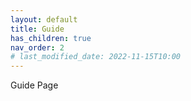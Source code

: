 ```yaml
---
layout: default
title: Guide
has_children: true
nav_order: 2
# last_modified_date: 2022-11-15T10:00
---
```


Guide Page


